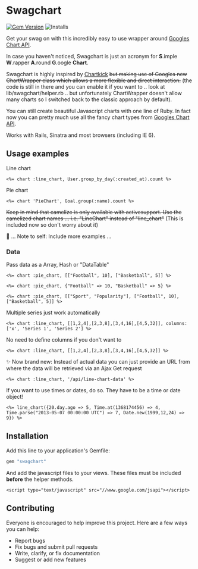 # Swagchart

[![Gem Version](https://badge.fury.io/rb/swagchart.svg)](http://badge.fury.io/rb/swagchart) ![Installs](http://img.shields.io/gem/dt/swagchart.svg)

Get your swag on with this incredibly easy to use wrapper around [Googles Chart API](https://developers.google.com/chart/).

In case you haven't noticed, Swagchart is just an acronym for **S**.imple **W**.rapper **A**.round **G**.oogle **Chart**.

Swagchart is highly inspired by [Chartkick](https://github.com/ankane/chartkick) ~~but making use of Googles new ChartWrapper class which allows a more flexible and direct interaction.~~ (the code is still in there and you can enable it if you want to .. look at lib/swagchart/helper.rb .. but unfortunately ChartWrapper doesn't allow many charts so I switched back to the classic approach by default).

You can still create beautiful Javascript charts with one line of Ruby. In fact now you can pretty much use all the fancy chart types from [Googles Chart API](https://developers.google.com/chart/interactive/docs/gallery).

Works with Rails, Sinatra and most browsers (including IE 6).

## Usage examples

Line chart

```erb
<%= chart :line_chart, User.group_by_day(:created_at).count %>
```

Pie chart

```erb
<%= chart 'PieChart', Goal.group(:name).count %>
```

~~Keep in mind that camelize is only available with activesupport. Use the camelized chart names ... i.e. "LineChart" instead of "line_chart"~~ (This is included now so don't worry about it)

:thought_balloon: ... Note to self: Include more examples ...



### Data

Pass data as a Array, Hash or "DataTable"

```erb
<%= chart :pie_chart, [["Football", 10], ["Basketball", 5]] %>
```

```erb
<%= chart :pie_chart, {"Football" => 10, "Basketball" => 5} %>
```

```erb
<%= chart :pie_chart, [["Sport", "Popularity"], ["Football", 10], ["Basketball", 5]] %>
```

Multiple series just work automatically

```erb
<%= chart :line_chart, [[1,2,4],[2,3,8],[3,4,16],[4,5,32]], columns: ['x', 'Series 1', 'Series 2'] %>
```

No need to define columns if you don't want to

```erb
<%= chart :line_chart, [[1,2,4],[2,3,8],[3,4,16],[4,5,32]] %>
```

:sparkles: Now brand new: Instead of actual data you can just provide an URL from where the data will be retrieved via an Ajax Get request

```erb
<%= chart :line_chart, '/api/line-chart-data' %>
```

If you want to use times or dates, do so. They have to be a time or date object!


```erb
<%= line_chart({20.day.ago => 5, Time.at(1368174456) => 4, Time.parse("2013-05-07 00:00:00 UTC") => 7, Date.new(1999,12,24) => 9}) %>

```


## Installation

Add this line to your application's Gemfile:

```ruby
gem "swagchart"
```

And add the javascript files to your views.  These files must be included **before** the helper methods.


```erb
<script type="text/javascript" src="//www.google.com/jsapi"></script>
```


## Contributing

Everyone is encouraged to help improve this project. Here are a few ways you can help:

- Report bugs
- Fix bugs and submit pull requests
- Write, clarify, or fix documentation
- Suggest or add new features
